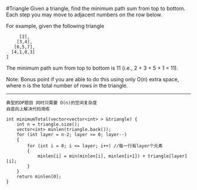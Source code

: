 #Triangle
Given a triangle, find the minimum path sum from top to bottom. 
Each step you may move to adjacent numbers on the row below.

For example, given the following triangle
```[
     [2],
    [3,4],
   [6,5,7],
  [4,1,8,3]
]
```
The minimum path sum from top to bottom is 11 (i.e., 2 + 3 + 5 + 1 = 11).

Note:
Bonus point if you are able to do this using only O(n) extra space, where n is the total number of rows in the triangle.

---




```
典型的DP题目 同时只需要 O(n)的空间复杂度
自底向上解决代码简练

int minimumTotal(vector<vector<int> > &triangle) {
    int n = triangle.size();
    vector<int> minlen(triangle.back());
    for (int layer = n-2; layer >= 0; layer--) 
    {
        for (int i = 0; i <= layer; i++) //每一行有layer个元素
        {
            minlen[i] = min(minlen[i], minlen[i+1]) + triangle[layer][i]; 
        }
    }
    return minlen[0];
}
```
